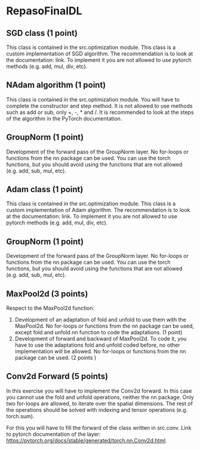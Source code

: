 # RepasoFinalDL


## SGD class (1 point)

This class is contained in the src.optimization module. This class is a custom implementation of SGD algorithm. The recommendation is to look at the documentation: link. To implement it you are not allowed to use pytorch methods (e.g. add, mul, div, etc).

## NAdam algorithm (1 point)

This class is contained in the src.optimization module. You will have to complete the constructor and step method. It is not allowed to use methods such as add or sub, only +, -, * and /. 
It is recommended to look at the steps of the algorithm in the PyTorch documentation.

## GroupNorm (1 point)

Development of the forward pass of the GroupNorm layer. No for-loops or functions from the nn package
can be used.
You can use the torch functions, but you should avoid using the functions that are not allowed (e.g. add, sub, mul, etc).

## Adam class (1 point)

This class is contained in the src.optimization module. This class is a custom implementation of Adam algorithm. The recommendation is to look at the documentation: link. To implement it you are not allowed to use pytorch methods (e.g. add, mul, div, etc).

## GroupNorm (1 point)

Development of the forward pass of the GroupNorm layer. No for-loops or functions from the nn package can be used.
You can use the torch functions, but you should avoid using the functions that are not allowed (e.g. add, sub, mul, etc).
## MaxPool2d (3 points)

Respect to the MaxPool2d function:
1. Development of an adaptation of fold and unfold to use them with the MaxPool2d. No for-loops
or functions from the nn package can be used, except fold and unfold nn function to code the
adaptations. (1 point)
2. Development of forward and backward of MaxPool2d. To code it, you have to use the adaptations
fold and unfold coded before, no other implementation will be allowed. No for-loops or functions
from the nn package can be used. (2 points )

## Conv2d Forward (5 points)

In this exercise you will have to implement the Conv2d forward. In this case you cannot use the fold and unfold operations, neither the nn package. Only two for-loops are allowed, to iterate over the spatial dimensions. The rest of the operations should be solved with indexing and tensor operations (e.g. torch.sum).

For this you will have to fill the forward of the class written in src.conv. Link to pytorch documentation of the layer: https://pytorch.org/docs/stable/generated/torch.nn.Conv2d.html.
